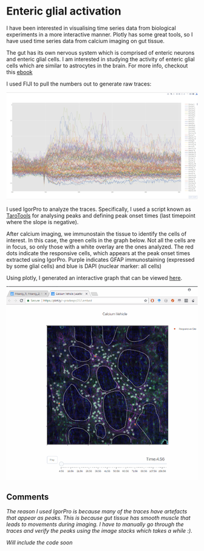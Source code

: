 # Enteric glial activation
I have been interested in visualising time series data from biological experiments in a more interactive manner. 
Plotly has some great tools, so I have used time series data from calcium imaging on gut tissue. 

The gut has its own nervous system which is comprised of enteric neurons and enteric glial cells.
I am interested in studying the activity of enteric glial cells which are similar to astrocytes in the brain. For more info, checkout this [ebook](https://physiology.natsci.msu.edu/_physiology/assets/File/Downloadable_Documents/EntericGlia-eBook.pdf)

I used FIJI to pull the numbers out to generate raw traces:

![RAW TRACE](/Raw%20Traces.jpg)

I used IgorPro to analyze the traces. Specifically, I used a script known as [TaroTools](https://sites.google.com/site/tarotoolsregister/) for analysing peaks and defining peak onset times (last timepoint where the slope is negative). 


After calcium imaging, we immunostain the tissue to identify the cells of interest. In this case, the green cells in the graph below. Not all the cells are in focus, so only those with a white overlay are the ones analyzed. The red dots indicate the responsive cells, which appears at the peak onset times extracted using IgorPro.
Purple indicates GFAP immunostaining (expressed by some glial cells) and blue is DAPI (nuclear marker: all cells)

Using plotly, I generated an interactive graph that can be viewed [here](https://plot.ly/~pradeepr/257.embed).

![Interactive Graph](/EGC_interactive.gif)


## Comments

*The reason I used IgorPro is because many of the traces have artefacts that appear as peaks. This is because gut tissue has smooth muscle that leads to movements during imaging. I have to manually go through the traces and verify the peaks using the image stacks which takes a while :).*

*Will include the code soon*
